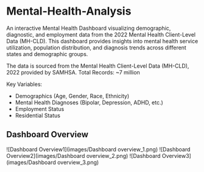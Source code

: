 # Mental-Health-Analysis
An interactive Mental Health Dashboard visualizing demographic, diagnostic, and employment data from the 2022 Mental Health Client-Level Data (MH-CLD). This dashboard provides insights into mental health service utilization, population distribution, and diagnosis trends across different states and demographic groups.

The data is sourced from the Mental Health Client-Level Data (MH-CLD), 2022 provided by SAMHSA. 
Total Records: ~7 million

Key Variables:
 - Demographics (Age, Gender, Race, Ethnicity)  
 - Mental Health Diagnoses (Bipolar, Depression, ADHD, etc.)  
 - Employment Status  
- Residential Status  


## Dashboard Overview 
![Dashboard Overview1](images/Dashboard overview_1.png)
![Dashboard Overview2](images/Dashboard overview_2.png)
![Dashboard Overview3](images/Dashboard overview_3.png)

